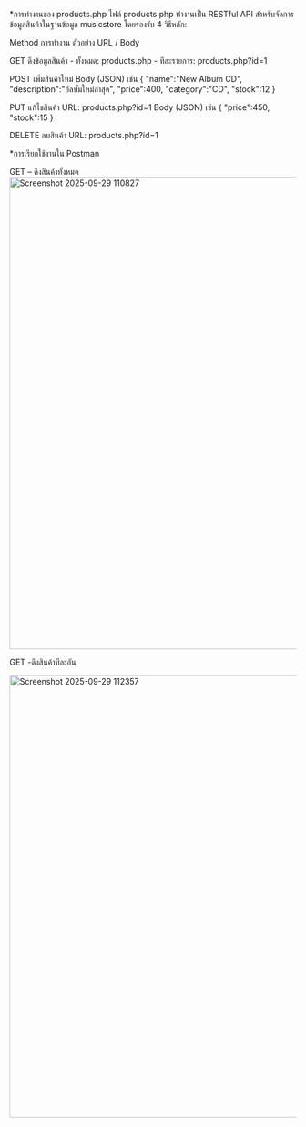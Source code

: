 *การทำงานของ products.php
ไฟล์ products.php ทำงานเป็น RESTful API สำหรับจัดการข้อมูลสินค้าในฐานข้อมูล musicstore โดยรองรับ 4 วิธีหลัก:

Method	 การทำงาน	            ตัวอย่าง URL / Body

GET	     ดึงข้อมูลสินค้า	       - ทั้งหมด: products.php
                             - ทีละรายการ: products.php?id=1
                             
POST	   เพิ่มสินค้าใหม่	         Body (JSON) เช่น { "name":"New Album CD", "description":"อัลบั้มใหม่ล่าสุด", "price":400, "category":"CD", "stock":12 }

PUT	     แก้ไขสินค้า	           URL: products.php?id=1
                             Body (JSON) เช่น { "price":450, "stock":15 }
                             
DELETE	 ลบสินค้า	           URL: products.php?id=1

*การเรียกใช้งานใน Postman

GET – ดึงสินค้าทั้งหมด
<img width="1217" height="830" alt="Screenshot 2025-09-29 110827" src="https://github.com/user-attachments/assets/b7c3ca44-e644-4dc5-baf4-cf3c7450d819" />



GET -ดึงสินค้าทีละอัน



<img width="777" height="777" alt="Screenshot 2025-09-29 112357" src="https://github.com/user-attachments/assets/87ee1c0f-e4b6-4aa1-b7b0-943e35c36655" />



